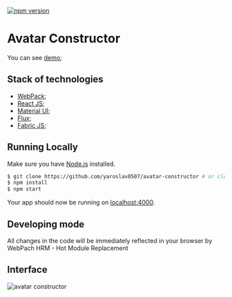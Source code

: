 [![npm version](https://badge.fury.io/js/react-es6-starter.svg)](https://badge.fury.io/js/react-es6-starter)
# Avatar Constructor
You can see [demo](http://yaroslav0507.github.io/avatar-constructor/);

## Stack of technologies
- [WebPack](https://webpack.github.io/);
- [React JS](https://https://facebook.github.io/react/);
- [Material UI](http://www.material-ui.com/);
- [Flux](https://facebook.github.io/flux/);
- [Fabric JS](http://fabricjs.com/);

## Running Locally

Make sure you have [Node.js](http://nodejs.org/) installed.

```sh
$ git clone https://github.com/yaroslav0507/avatar-constructor # or clone your own fork
$ npm install
$ npm start
```

Your app should now be running on [localhost:4000](http://localhost:4000/).

## Developing mode
All changes in the code will be immediately reflected in your browser by WebPach HRM - Hot Module Replacement

## Interface 
![avatar constructor](https://www.dropbox.com/s/i7g68c7urhcx0dd/avatar_constructor_interface.png?dl=1)
